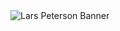 <img src="https://github.com/LarsPeterson/LarsPeterson/blob/main/larspeterson-bannner.png" alt="Lars Peterson Banner">

